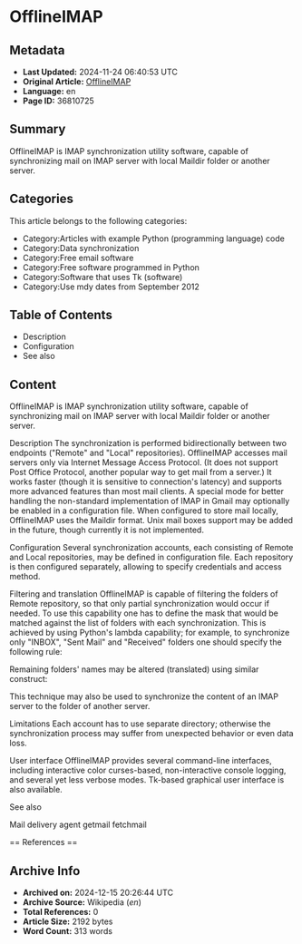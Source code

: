 # OfflineIMAP

## Metadata
- **Last Updated:** 2024-11-24 06:40:53 UTC
- **Original Article:** [OfflineIMAP](https://en.wikipedia.org/wiki/OfflineIMAP)
- **Language:** en
- **Page ID:** 36810725

## Summary
OfflineIMAP is  IMAP synchronization utility software, capable of synchronizing mail on IMAP server with local Maildir folder or another server.

## Categories
This article belongs to the following categories:

- Category:Articles with example Python (programming language) code
- Category:Data synchronization
- Category:Free email software
- Category:Free software programmed in Python
- Category:Software that uses Tk (software)
- Category:Use mdy dates from September 2012

## Table of Contents

- Description
- Configuration
- See also

## Content

OfflineIMAP is  IMAP synchronization utility software, capable of synchronizing mail on IMAP server with local Maildir folder or another server.

Description
The synchronization is performed bidirectionally between two endpoints ("Remote" and "Local" repositories).
OfflineIMAP accesses mail servers only via Internet Message Access Protocol. (It does not support Post Office Protocol, another popular way to get mail from a server.) It works faster (though it is sensitive to connection's latency) and supports more advanced features than most mail clients. A special mode for better handling the non-standard implementation of IMAP in Gmail may optionally be enabled in a configuration file.
When configured to store mail locally, OfflineIMAP uses the Maildir format. Unix mail boxes support may be added in the future, though currently it is not implemented.

Configuration
Several synchronization accounts, each consisting of Remote and Local repositories, may be defined in configuration file. Each repository is then configured separately, allowing to specify credentials and access method.

Filtering and translation
OfflineIMAP is capable of filtering the folders of Remote repository, so that only partial synchronization would occur if needed. To use this capability one has to define the mask that would be matched against the list of folders with each synchronization. This is achieved by using Python's lambda capability; for example, to synchronize only "INBOX", "Sent Mail" and "Received" folders one should specify the following rule:

Remaining folders' names may be altered (translated) using similar construct:

This technique may also be used to synchronize the content of an IMAP server to the folder of another server.

Limitations
Each account has to use separate directory; otherwise the synchronization process may suffer from unexpected behavior or even data loss.

User interface
OfflineIMAP provides several command-line interfaces, including interactive color curses-based, non-interactive console logging, and several yet less verbose modes. Tk-based graphical user interface is also available.

See also

Mail delivery agent
getmail
fetchmail


== References ==

## Archive Info
- **Archived on:** 2024-12-15 20:26:44 UTC
- **Archive Source:** Wikipedia (_en_)
- **Total References:** 0
- **Article Size:** 2192 bytes
- **Word Count:** 313 words
